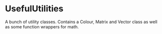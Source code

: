 # UsefulUtilities
A bunch of utility classes. Contains a Colour, Matrix and Vector class as well as some function wrappers for math.
